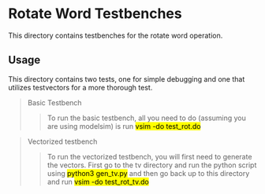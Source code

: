 # Rotate Word Testbenches
This directory contains testbenches for the rotate word operation. 


## Usage
This directory contains two tests, one for simple debugging and one that utilizes testvectors for a more thorough test.

> Basic Testbench
>> To run the basic testbench, all you need to do (assuming you are using modelsim) is run <mark>vsim -do test_rot.do</mark>

> Vectorized testbench
>> To run the vectorized testbench, you will first need to generate the vectors. First go to the tv directory and run the 
>> python script using <mark>python3 gen_tv.py</mark> and then go back up to this directory and run <mark> vsim -do test_rot_tv.do </mark>
